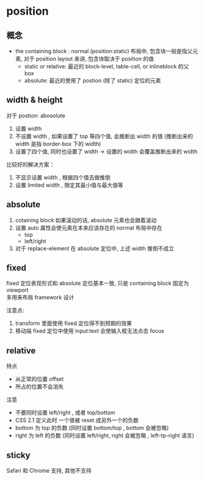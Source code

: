 # position

## 概念

- the containing block : normal (position:static) 布局中, 包含块一般是指父元素, 对于 position layout 来讲, 包含块取决于 position 的值
    - static or relative: 最近的 block-level, table-cell, or inlineblock 的父 box
    - absolute: 最近的使用了 postion (除了 static) 定位的元素


## width & height

对于 postion: abosolute 

1. 设置 width 
2. 不设置 width , 如果设置了 top 等四个值, 会推断出 width 的值 (推断出来的 width 是指 border-box 下的 width)
3. 设置了四个值, 同时也设置了 width -> 设置的 width 会覆盖推断出来的 width

比较好的解决方案：

1. 不显示设置 width , 根据四个值去做推倒
2. 设置 limited width , 限定其最小值与最大值等

## absolute

1. cotaining block 如果滚动的话, absolute 元素也会跟着滚动
2. 设置 auto 属性会使元素在本来应该存在的 normal 布局中存在
    - top
    - left/right
3. 对于 replace-element 在 absolute 定位中, 上述 width 推倒不成立

## fixed

fixed 定位表现形式和 absolute 定位基本一致, 只是 containing block 固定为 viewport   
多用来布局 framework 设计

注意点:

1. transform 里面使用 fixed 定位得不到预期的效果
2. 移动端 fixed 定位中使用 input:text 会使输入框无法点击 focus

## relative

特点

- 从正常的位置 offset
- 所占的位置不会消失

注意

- 不要同时设置 left/right , 或者 top/bottom
- CSS 2.1 定义此时 一个值被 reset 成另外一个的负数
- bottom 为 top 的负数 (同时设置 bottom/top , bottom 会被忽略)
- right 为 left 的负数 (同时设置 left/right, right 会被忽略 , left-tp-right 语言)

## sticky

Safari 和 Chrome 支持, 其他不支持


    



